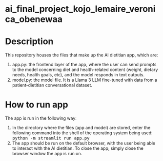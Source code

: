 # ai_final_project_kojo_lemaire_veronica_obenewaa

# Description
This repository houses the files that make up the AI dietitian app, which are:
1. app.py: the frontend layer of the app, where the user can send prompts to the model concerning diet and health-related content (weight, dietary needs, health goals, etc), and the model responds in text outputs.
2. model.py: the model file. It is a Llama 3 LLM fine-tuned with data from a patient-dietitian conversational dataset.

# How to run app
The app is run in the following way:
1. In the directory where the files (app and model) are stored, enter the following command into the shell of the operating system being used:
<kbd>python -m streamlit run app.py</kbd>
2. The app should be run on the default browser, with the user being able to interact with the AI dietitian. To close the app, simply close the browser window the app is run on.
